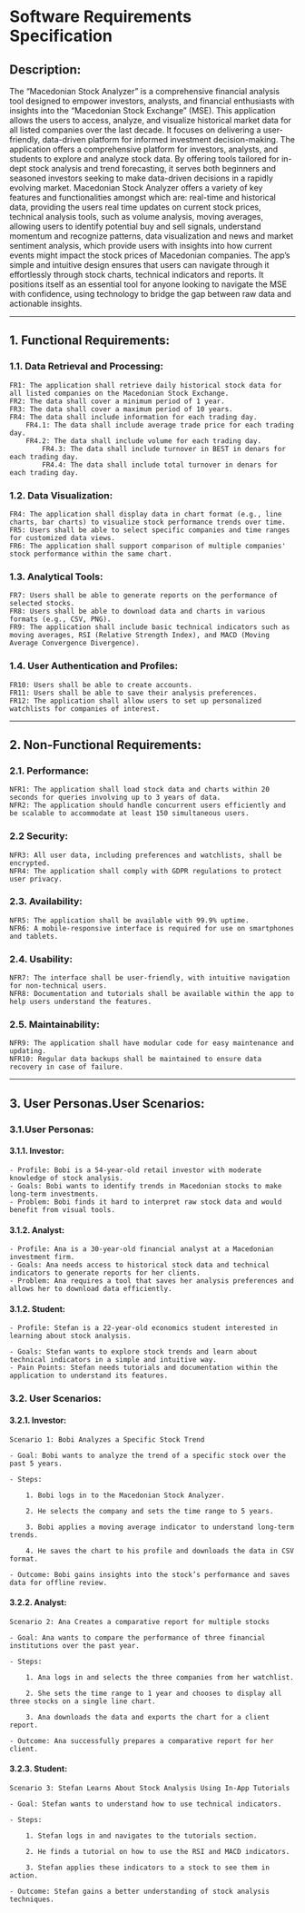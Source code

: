 # Software Requirements Specification

## Description:
The “Macedonian Stock Analyzer” is a comprehensive financial analysis tool designed to empower investors, analysts, and financial enthusiasts with insights into the “Macedonian Stock Exchange” (MSE). This application allows the users to access, analyze, and visualize historical market data for all listed companies over the last decade. It focuses on delivering a user-friendly, data-driven platform for informed investment decision-making. 
	The application offers a comprehensive platform for investors, analysts, and students to explore and analyze stock data. By offering tools tailored for in-dept stock analysis and trend forecasting, it serves both beginners and seasoned investors seeking to make data-driven decisions in a rapidly evolving market. 
	Macedonian Stock Analyzer offers a variety of key features and functionalities amongst which are: real-time and historical data, providing the users real time updates on current stock prices, technical analysis tools, such as volume analysis, moving averages, allowing users to identify potential buy and sell signals, understand momentum and recognize patterns, data visualization and news and market sentiment analysis, which provide users with insights into how current events might impact the stock prices of Macedonian companies. 
	The app’s simple and intuitive design ensures that users can navigate through it effortlessly through stock charts, technical indicators and reports. It positions itself as an essential tool for anyone looking to navigate the MSE with confidence, using technology to bridge the gap between raw data and actionable insights.  

___

## 1. Functional Requirements:

### 1.1. Data Retrieval and Processing:

	FR1: The application shall retrieve daily historical stock data for all listed companies on the Macedonian Stock Exchange. 
	FR2: The data shall cover a minimum period of 1 year. 
 	FR3: The data shall cover a maximum period of 10 years.
	FR4: The data shall include information for each trading day.
 		FR4.1: The data shall include average trade price for each trading day.
   		FR4.2: The data shall include volume for each trading day.
     		FR4.3: The data shall include turnover in BEST in denars for each trading day.
       		FR4.4: The data shall include total turnover in denars for each trading day.

### 1.2. Data Visualization:

	FR4: The application shall display data in chart format (e.g., line charts, bar charts) to visualize stock performance trends over time. 
	FR5: Users shall be able to select specific companies and time ranges for customized data views. 
	FR6: The application shall support comparison of multiple companies' stock performance within the same chart. 

### 1.3. Analytical Tools:

	FR7: Users shall be able to generate reports on the performance of selected stocks. 
	FR8: Users shall be able to download data and charts in various formats (e.g., CSV, PNG).
	FR9: The application shall include basic technical indicators such as moving averages, RSI (Relative Strength Index), and MACD (Moving Average Convergence Divergence). 

### 1.4. User Authentication and Profiles:

	FR10: Users shall be able to create accounts. 
	FR11: Users shall be able to save their analysis preferences. 
	FR12: The application shall allow users to set up personalized watchlists for companies of interest. 

___

## 2. Non-Functional Requirements:

### 2.1. Performance:
```
NFR1: The application shall load stock data and charts within 20 seconds for queries involving up to 3 years of data. 
NFR2: The application should handle concurrent users efficiently and be scalable to accommodate at least 150 simultaneous users. 
   ```

### 2.2 Security:
```
NFR3: All user data, including preferences and watchlists, shall be encrypted.
NFR4: The application shall comply with GDPR regulations to protect user privacy.
```
### 2.3. Availability:

    NFR5: The application shall be available with 99.9% uptime.
    NFR6: A mobile-responsive interface is required for use on smartphones and tablets. 
    
### 2.4. Usability:
    
```
NFR7: The interface shall be user-friendly, with intuitive navigation for non-technical users. 
NFR8: Documentation and tutorials shall be available within the app to help users understand the features.
```
### 2.5. Maintainability:
```
NFR9: The application shall have modular code for easy maintenance and updating. 
NFR10: Regular data backups shall be maintained to ensure data recovery in case of failure. 
 ```

___

## 3. User Personas.User Scenarios:

### 3.1.User Personas:

#### 3.1.1. Investor:
```
- Profile: Bobi is a 54-year-old retail investor with moderate knowledge of stock analysis.
- Goals: Bobi wants to identify trends in Macedonian stocks to make long-term investments.
- Problem: Bobi finds it hard to interpret raw stock data and would benefit from visual tools.
```
#### 3.1.2. Analyst:
```
- Profile: Ana is a 30-year-old financial analyst at a Macedonian investment firm.
- Goals: Ana needs access to historical stock data and technical indicators to generate reports for her clients.
- Problem: Ana requires a tool that saves her analysis preferences and allows her to download data efficiently.
```
#### 3.1.2. Student:
```
- Profile: Stefan is a 22-year-old economics student interested in learning about stock analysis.

- Goals: Stefan wants to explore stock trends and learn about technical indicators in a simple and intuitive way.
- Pain Points: Stefan needs tutorials and documentation within the application to understand its features.
```

### 3.2. User Scenarios:
#### 3.2.1. Investor:
````
Scenario 1: Bobi Analyzes a Specific Stock Trend 

- Goal: Bobi wants to analyze the trend of a specific stock over the past 5 years. 

- Steps: 

	1. Bobi logs in to the Macedonian Stock Analyzer. 

	2. He selects the company and sets the time range to 5 years. 

	3. Bobi applies a moving average indicator to understand long-term trends. 

	4. He saves the chart to his profile and downloads the data in CSV format. 

- Outcome: Bobi gains insights into the stock’s performance and saves data for offline review. 
````
#### 3.2.2. Analyst:
```
Scenario 2: Ana Creates a comparative report for multiple stocks 

- Goal: Ana wants to compare the performance of three financial institutions over the past year. 

- Steps: 

	1. Ana logs in and selects the three companies from her watchlist. 

	2. She sets the time range to 1 year and chooses to display all three stocks on a single line chart. 

	3. Ana downloads the data and exports the chart for a client report. 

- Outcome: Ana successfully prepares a comparative report for her client.
```
#### 3.2.3. Student:
```
Scenario 3: Stefan Learns About Stock Analysis Using In-App Tutorials 

- Goal: Stefan wants to understand how to use technical indicators. 

- Steps: 

	1. Stefan logs in and navigates to the tutorials section. 

	2. He finds a tutorial on how to use the RSI and MACD indicators. 

	3. Stefan applies these indicators to a stock to see them in action. 

- Outcome: Stefan gains a better understanding of stock analysis techniques. 
```
